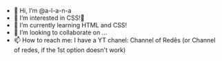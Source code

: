 - 👋 Hi, I’m @a-l-a-n-a
- 👀 I’m interested in CSS!🦋
- 🌱 I’m currently learning HTML and CSS!
- 💞️ I’m looking to collaborate on ...
- 📫 How to reach me: I have a YT chanel: Channel of Redês (or Channel of redes, if the 1st option doesn't work)

<!---
a-l-a-n-a/a-l-a-n-a is a ✨ special ✨ repository because its `README.md` (this file) appears on your GitHub profile.
You can click the Preview link to take a look at your changes.
--->
